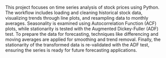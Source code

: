 This project focuses on time series analysis of stock prices using Python. 
The workflow includes loading and cleaning historical stock data, visualizing trends through line plots, and resampling data to monthly averages. 
Seasonality is examined using Autocorrelation Function (ACF) plots, while stationarity is tested with the Augmented Dickey-Fuller (ADF) test. 
To prepare the data for forecasting, techniques like differencing and moving averages are applied for smoothing and trend removal. 
Finally, the stationarity of the transformed data is re-validated with the ADF test, ensuring the series is ready for future forecasting applications.
